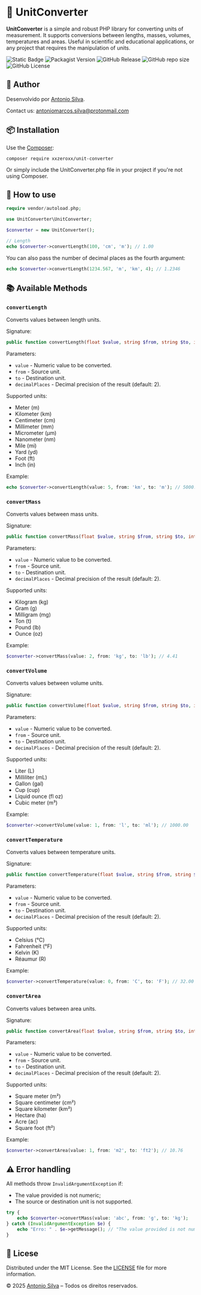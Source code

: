 # 📏 UnitConverter

**UnitConverter** is a simple and robust PHP library for converting units of measurement. It supports conversions between lengths, masses, volumes, temperatures and areas. Useful in scientific and educational applications, or any project that requires the manipulation of units.

![Static Badge](https://img.shields.io/badge/XxZeroxX-FFEF00?style=for-the-badge&label=Author&labelColor=485460)
![Packagist Version](https://img.shields.io/packagist/v/xxzeroxx/unit-converter?server=https%3A%2F%2Fpackagist.org&style=for-the-badge&logo=packagist&logoColor=white&labelColor=485460&color=484C89)
![GitHub Release](https://img.shields.io/github/v/release/AntonioCarioca/unit-converter?style=for-the-badge&label=RELEASE&labelColor=485460&color=484C89)
![GitHub repo size](https://img.shields.io/github/repo-size/AntonioCarioca/unit-converter?style=for-the-badge&labelColor=485460&color=484C89)
![GitHub License](https://img.shields.io/github/license/AntonioCarioca/unit-converter?style=for-the-badge&labelColor=485460&color=484C89)

## 👤 Author

Desenvolvido por [Antonio Silva](https://antoniosilva.hashnode.dev/).

Contact us: antoniomarcos.silva@protonmail.com

## 📦 Installation

Use the [Composer](https://getcomposer.org):

```composer
composer require xxzeroxx/unit-converter
```

Or simply include the UnitConverter.php file in your project if you're not using Composer.

## 🚀 How to use

```php
require vendor/autoload.php;

use UnitConverter\UnitConverter;

$converter = new UnitConverter();

// Length
echo $converter->convertLength(100, 'cm', 'm'); // 1.00
```

You can also pass the number of decimal places as the fourth argument:

```php
echo $converter->convertLength(1234.567, 'm', 'km', 4); // 1.2346
```

## 📚 Available Methods

### `convertLength`

Converts values between length units.

Signature:

```php
public function convertLength(float $value, string $from, string $to, int $decimalPlaces = 2): float
```

Parameters:

- `value` - Numeric value to be converted.
- `from` - Source unit.
- `to` - Destination unit.
- `decimalPlaces` - Decimal precision of the result (default: 2).

Supported units:

- Meter (m)
- Kilometer (km)
- Centimeter (cm)
- Millimeter (mm)
- Micrometer (µm)
- Nanometer (nm)
- Mile (mi)
- Yard (yd)
- Foot (ft)
- Inch (in)

Example:

```php
echo $converter->convertLength(value: 5, from: 'km', to: 'm'); // 5000.00
```

### `convertMass`

Converts values between mass units.

Signature:

```php
public function convertMass(float $value, string $from, string $to, int $decimalPlaces = 2): float
```

Parameters:

- `value` - Numeric value to be converted.
- `from` - Source unit.
- `to` - Destination unit.
- `decimalPlaces` - Decimal precision of the result (default: 2).

Supported units:

- Kilogram (kg)
- Gram (g)
- Milligram (mg)
- Ton (t)
- Pound (lb)
- Ounce (oz)

Example:

```php
$converter->convertMass(value: 2, from: 'kg', to: 'lb'); // 4.41
```

### `convertVolume`

Converts values between volume units.

Signature:

```php
public function convertVolume(float $value, string $from, string $to, int $decimalPlaces = 2): float
```

Parameters:

- `value` - Numeric value to be converted.
- `from` - Source unit.
- `to` - Destination unit.
- `decimalPlaces` - Decimal precision of the result (default: 2).

Supported units:

- Liter (L)
- Milliliter (mL)
- Gallon (gal)
- Cup (cup)
- Liquid ounce (fl oz)
- Cubic meter (m³)

Example:

```php
$converter->convertVolume(value: 1, from: 'l', to: 'ml'); // 1000.00
```

### `convertTemperature`

Converts values between temperature units.

Signature:

```php
public function convertTemperature(float $value, string $from, string $to, int $decimalPlaces = 2): float
```

Parameters:

- `value` - Numeric value to be converted.
- `from` - Source unit.
- `to` - Destination unit.
- `decimalPlaces` - Decimal precision of the result (default: 2).

Supported units:

- Celsius (°C)
- Fahrenheit (°F)
- Kelvin (K)
- Réaumur (R)

Example:

```php
$converter->convertTemperature(value: 0, from: 'C', to: 'F'); // 32.00
```

### `convertArea`

Converts values between area units.

Signature:

```php
public function convertArea(float $value, string $from, string $to, int $decimalPlaces = 2): float
```

Parameters:

- `value` - Numeric value to be converted.
- `from` - Source unit.
- `to` - Destination unit.
- `decimalPlaces` - Decimal precision of the result (default: 2).

Supported units:

- Square meter (m²)
- Square centimeter (cm²)
- Square kilometer (km²)
- Hectare (ha)
- Acre (ac)
- Square foot (ft²)

Example:

```php
$converter->convertArea(value: 1, from: 'm2', to: 'ft2'); // 10.76
```

## ⚠️ Error handling

All methods throw `InvalidArgumentException` if:

- The value provided is not numeric;
- The source or destination unit is not supported.

```php
try {
    echo $converter->convertMass(value: 'abc', from: 'g', to: 'kg');
} catch (InvalidArgumentException $e) {
    echo "Erro: " . $e->getMessage(); // "The value provided is not numerical."
}
```

## 📝 Licese

Distributed under the MIT License. See the [LICENSE](https://github.com/AntonioCarioca/unit-converter?tab=MIT-1-ov-file) file for more information.

© 2025 [Antonio Silva](https://antoniosilva.hashnode.dev/) – Todos os direitos reservados.
